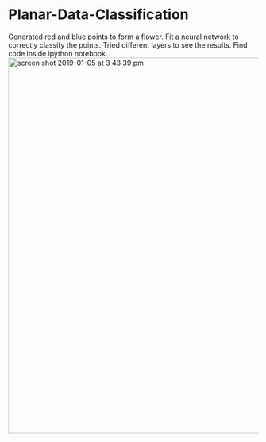 # Planar-Data-Classification
Generated red and blue points to form a flower.
Fit a neural network to correctly classify the points.
Tried different layers to see the results.
Find code inside ipython notebook.
<img width="758" alt="screen shot 2019-01-05 at 3 43 39 pm" src="https://user-images.githubusercontent.com/30121302/50723253-38f91c00-1101-11e9-84d1-32147bad42a6.png">

